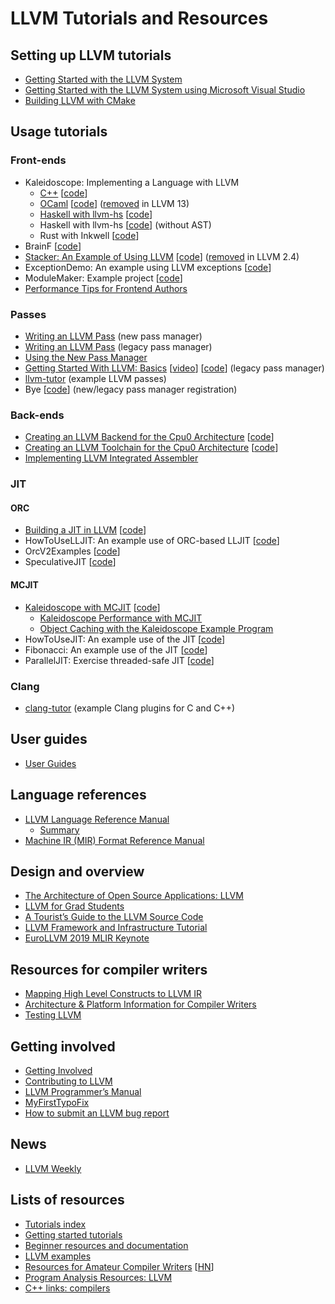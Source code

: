 # LLVM Tutorials and Resources

## Setting up LLVM tutorials

- [Getting Started with the LLVM System](https://llvm.org/docs/GettingStarted.html)
- [Getting Started with the LLVM System using Microsoft Visual Studio](https://llvm.org/docs/GettingStartedVS.html)
- [Building LLVM with CMake](https://llvm.org/docs/CMake.html)

## Usage tutorials

### Front-ends

- Kaleidoscope: Implementing a Language with LLVM
  - [C++](https://llvm.org/docs/tutorial/MyFirstLanguageFrontend/index.html)
    [[code](https://github.com/llvm/llvm-project/tree/main/llvm/examples/Kaleidoscope)]
  - [OCaml](https://releases.llvm.org/12.0.1/docs/tutorial/OCamlLangImpl1.html)
    [[code](https://github.com/llvm/llvm-project/tree/llvmorg-12.0.1/llvm/examples/OCaml-Kaleidoscope)]
    ([removed](https://reviews.llvm.org/D96299) in LLVM 13)
  - [Haskell with llvm-hs](https://www.stephendiehl.com/llvm/)
    [[code](https://github.com/sdiehl/kaleidoscope)]
  - Haskell with llvm-hs [[code](https://github.com/llvm-hs/llvm-hs-kaleidoscope)]
    (without AST)
  - Rust with Inkwell [[code](https://github.com/TheDan64/inkwell/tree/master/examples/kaleidoscope)]
- BrainF [[code](https://github.com/llvm/llvm-project/tree/main/llvm/examples/BrainF)]
- [Stacker: An Example of Using LLVM](https://releases.llvm.org/2.3/docs/Stacker.html)
  [[code](https://github.com/llvm/llvm-project/tree/9be3ca0a1f5d8b820b222858519c6b7a964cc174/stacker)]
  ([removed](https://reviews.llvm.org/rGafb1d31c54204b7f6c11e4f8815d203bcf9cffa3)
  in LLVM 2.4)
- ExceptionDemo: An example using LLVM exceptions [[code](https://github.com/llvm/llvm-project/tree/main/llvm/examples/ExceptionDemo)]
- ModuleMaker: Example project [[code](https://github.com/llvm/llvm-project/tree/main/llvm/examples/ModuleMaker)]
- [Performance Tips for Frontend Authors](https://llvm.org/docs/Frontend/PerformanceTips.html)

### Passes

- [Writing an LLVM Pass](https://www.llvm.org/docs/WritingAnLLVMNewPMPass.html)
  (new pass manager)
- [Writing an LLVM Pass](https://www.llvm.org/docs/WritingAnLLVMPass.html)
  (legacy pass manager)
- [Using the New Pass Manager](https://www.llvm.org/docs/NewPassManager.html)
- [Getting Started With LLVM: Basics](https://llvm.org/devmtg/2019-10/talk-abstracts.html#tut1)
  [[video](https://www.youtube.com/watch?v=3QQuhL-dSys)]
  [[code](https://github.com/llvm/llvm-project/tree/main/llvm/examples/IRTransforms)]
  (legacy pass manager)
- [llvm-tutor](https://github.com/banach-space/llvm-tutor)
  (example LLVM passes)
- Bye [[code](https://github.com/llvm/llvm-project/tree/main/llvm/examples/Bye)]
  (new/legacy pass manager registration)

### Back-ends

- [Creating an LLVM Backend for the Cpu0 Architecture](https://jonathan2251.github.io/lbd/)
  [[code](https://github.com/Jonathan2251/lbd)]
- [Creating an LLVM Toolchain for the Cpu0 Architecture](https://jonathan2251.github.io/lbt/)
  [[code](https://github.com/Jonathan2251/lbt)]
- [Implementing LLVM Integrated Assembler](https://www.embecosm.com/appnotes/ean10/ean10-howto-llvmas-1.0.html)

### JIT

#### ORC

- [Building a JIT in LLVM](https://llvm.org/docs/tutorial/BuildingAJIT1.html)
  [[code](https://github.com/llvm/llvm-project/tree/main/llvm/examples/Kaleidoscope/BuildingAJIT)]
- HowToUseLLJIT: An example use of ORC-based LLJIT
  [[code](https://github.com/llvm/llvm-project/tree/main/llvm/examples/HowToUseLLJIT)]
- OrcV2Examples [[code](https://github.com/llvm/llvm-project/tree/main/llvm/examples/OrcV2Examples)]
- SpeculativeJIT [[code](https://github.com/llvm/llvm-project/tree/main/llvm/examples/SpeculativeJIT)]

#### MCJIT

- [Kaleidoscope with MCJIT](https://blog.llvm.org/2013/07/using-mcjit-with-kaleidoscope-tutorial.html)
  [[code](https://github.com/llvm/llvm-project/tree/main/llvm/examples/Kaleidoscope/MCJIT)]
  - [Kaleidoscope Performance with MCJIT](https://blog.llvm.org/2013/07/kaleidoscope-performance-with-mcjit.html)
  - [Object Caching with the Kaleidoscope Example Program](https://blog.llvm.org/2013/08/object-caching-with-kaleidoscope.html)
- HowToUseJIT: An example use of the JIT
  [[code](https://github.com/llvm/llvm-project/blob/main/llvm/examples/HowToUseJIT/HowToUseJIT.cpp)]
- Fibonacci: An example use of the JIT
  [[code](https://github.com/llvm/llvm-project/tree/main/llvm/examples/Fibonacci)]
- ParallelJIT: Exercise threaded-safe JIT
  [[code](https://github.com/llvm/llvm-project/tree/main/llvm/examples/ParallelJIT)]

### Clang

- [clang-tutor](https://github.com/banach-space/clang-tutor) (example Clang
  plugins for C and C++)

## User guides

- [User Guides](https://llvm.org/docs/UserGuides.html)

## Language references

- [LLVM Language Reference Manual](https://llvm.org/docs/LangRef.html)
  - [Summary](langref.md)
- [Machine IR (MIR) Format Reference Manual](https://llvm.org/docs/MIRLangRef.html)

## Design and overview

- [The Architecture of Open Source Applications: LLVM](https://www.aosabook.org/en/llvm.html)
- [LLVM for Grad Students](https://www.cs.cornell.edu/~asampson/blog/llvm.html)
- [A Tourist’s Guide to the LLVM Source Code](https://blog.regehr.org/archives/1453)
- [LLVM Framework and Infrastructure Tutorial](https://llvm.org/pubs/2004-09-22-LCPCLLVMTutorial.html)
- [EuroLLVM 2019 MLIR Keynote](https://llvm.org/devmtg/2019-04/talks.html#Keynote_1)

## Resources for compiler writers

- [Mapping High Level Constructs to LLVM IR](https://mapping-high-level-constructs-to-llvm-ir.readthedocs.io/en/latest/README.html)
- [Architecture & Platform Information for Compiler Writers](https://llvm.org/docs/CompilerWriterInfo.html)
- [Testing LLVM](https://blog.regehr.org/archives/1450)

## Getting involved

- [Getting Involved](https://llvm.org/docs/GettingInvolved.html)
- [Contributing to LLVM](https://llvm.org/docs/Contributing.html)
- [LLVM Programmer’s Manual](https://llvm.org/docs/ProgrammersManual.html)
- [MyFirstTypoFix](https://llvm.org/docs/MyFirstTypoFix.html)
- [How to submit an LLVM bug report](https://llvm.org/docs/HowToSubmitABug.html)

## News

- [LLVM Weekly](https://llvmweekly.org/)

## Lists of resources

- [Tutorials index](https://llvm.org/docs/tutorial/index.html)
- [Getting started tutorials](https://llvm.org/docs/GettingStartedTutorials.html)
- [Beginner resources and documentation](https://discourse.llvm.org/t/beginner-resources-documentation/5872)
- [LLVM examples](https://github.com/llvm/llvm-project/tree/main/llvm/examples)
- [Resources for Amateur Compiler Writers](https://c9x.me/compile/bib/)
  [[HN](https://news.ycombinator.com/item?id=26925314)]
- [Program Analysis Resources: LLVM](https://gist.github.com/MattPD/00573ee14bf85ccac6bed3c0678ddbef#llvm)
- [C++ links: compilers](https://github.com/MattPD/cpplinks/blob/master/compilers.md#llvm)
